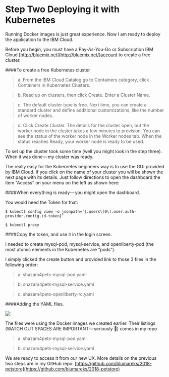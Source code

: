 # Step Two Deploying it with Kubernetes

Running Docker images is just great experience. Now I am ready to deploy the application to the IBM Cloud.

Before you begin, you must have a Pay-As-You-Go or Subscription IBM Cloud [http://bluemix.net](http://bluemix.net/)account to create a free cluster.

####To create a free Kubernetes cluster

>a. From the IBM Cloud Catalog go to Containers category, click Containers in Kubernetes Clusters.

>b. Read up on clusters, then click Create. Enter a Cluster Name.

>c. The default cluster type is free. Next time, you can create a standard cluster and define additional customizations, like the number of worker nodes.

>d. Click Create Cluster. The details for the cluster open, but the worker node in the cluster takes a few minutes to provision. You can see the status of the worker node in the Worker nodes tab. When the status reaches Ready, your worker node is ready to be used.

To set up the cluster took some time \(well you might look in the step three\). When it was done — my cluster was ready.

The really easy for the Kubernetes beginners way is to use the GUI provided by IBM Cloud. If you click on the name of your cluster you will be shown the next page with its details. Just follow directions to open the dashboard the item “Access” on your menu on the left as shown here:

####When everything is ready — you might open the dashboard.

You would need the Token for that:
```code
$ kubectl config view -o jsonpath=’{.users\[0\].user.auth-provider.config.id-token}’
```
```code
$ kubectl proxy
```

####Copy the token, and use it in the login screen.

I needed to create mysql-pod, mysql-service, and openliberty-pod \(the most atomic elements in the Kubernetes are “pods”\).

I simply clicked the create button and provided link to those 3 files in the following order:

>a. shazam4pets-mysql-pod.yaml

>b. shazam4pets-mysql-service.yaml

>c. shazam4pets-openliberty-rc.yaml

####Adding the YAML files.

![](https://cdn-images-1.medium.com/max/1600/1*3ta1th4DTx1R8RKoy-TNsQ.png)

The files were using the Docker images we created earlier. Their listings \(WATCH OUT SPACES ARE IMPORTANT — seriously 🥇\) comes in my repo

>a. shazam4pets-mysql-pod.yaml

>b. shazam4pets-mysql-service.yaml

We are ready to access it from our new UX. More details on the previous two steps are in my GitHub repo: [https://github.com/blumareks/2018-petstore](https://github.com/blumareks/2018-petstore)



